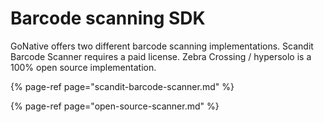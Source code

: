 # Barcode scanning SDK

GoNative offers two different barcode scanning implementations. Scandit Barcode Scanner requires a paid license. Zebra Crossing / hypersolo is a 100% open source implementation. 

{% page-ref page="scandit-barcode-scanner.md" %}

{% page-ref page="open-source-scanner.md" %}




